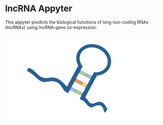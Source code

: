 # lncRNA Appyter

This appyter predicts the biological functions of long non-coding RNAs (lncRNAs) using lncRNA-gene co-expression.

![Screenshot](./static/lncRNA_appyter_logo.png)